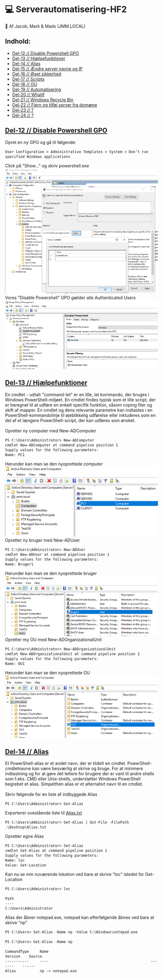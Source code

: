 # :computer: Serverautomatisering-HF2

:pencil: Af Jacob, Mark & Mads (JMM.LOCAL)

## Indhold:
* [Del-12 // Disable Powershell GPO](#del-12--disable-powershell-gpo)
* [Del-13 // Hjælpefunktioner](#del-13--hjælpefunktioner)
* [Del-14 // Alias](#del-14--Alias)
* [Del-15 // Ændre server navne og IP](#del-15)
* [Del-16 // Øget sikkerhed](#del-16)
* [Del-17 // Scripts](#del-17)
* [Del-18 // OU](#del-18)
* [Del-19 // Automatisering](#del-19)
* [Del-20 // Whatif](#del-20)
* [Del-21 // Windows Recycle Bin](#del-21)
* [Del-22 // Fjern og tilføj server fra domæne](#del-22)
* [Del-23 // ?](#del-23)
* [Del-24 // ?](#del-24)

<!-------------------------------------------------------------------- DEL-12 -------------------------------------------------------------------------------------->
## [Del-12 // Disable Powershell GPO](#computer-Serverautomatisering-HF2)
Opret en ny GPO og gå til følgende:
```
User Configuration > Administrative Templates > System > Don’t run specified Windows applications
```
Click på "Show..." og skriv powershell.exe
<br/>
![gpo-disable-powershell](images/gpo-disable-powershell.png)
<br/>
Vores "Disable Powershell" GPO gælder alle Authenticated Users
![powershell-disabled](images/powershell-disabled.png)

<!-------------------------------------------------------------------- DEL-13 -------------------------------------------------------------------------------------->
## [Del-13 // Hjælpefunktioner](#computer-Serverautomatisering-HF2)
En cmdlet - udtalt "command-let" er en lille, let kommando, der bruges i Windows PowerShell-miljøet. En cmdlet findes typisk som et lille script, der er beregnet til at udføre en enkelt specifik funktion, såsom coping filer og skift af mapper. En cmdlet og dens relevante parametre kan indtastes i en PowerShell-kommandolinje til øjeblikkelig udførelse eller inkluderes som en del af et længere PowerShell-script, der kan udføres som ønsket.
<br/>
<br/>
Opretter ny computer med New-ADComputer
```
PS C:\Users\Administrator> New-ADComputer
cmdlet New-ADComputer at command pipeline position 1
Supply values for the following parameters:
Name: PC1
```
Herunder kan man se den nyoprettede computer
<br/>
![opretter-ny-computer-med-ps](images/opretter-ny-computer-med-ps.png)
<br/>
Opretter ny bruger med New-ADUser
```
PS C:\Users\Administrator> New-ADUser
cmdlet New-ADUser at command pipeline position 1
Supply values for the following parameters:
Name: Bruger1
```
Herunder kan man se den nyoprettede bruger
<br/>
![opretter-ny-bruger-med-ps](images/opretter-ny-bruger-med-ps.png)
<br/>
Opretter my OU med New-ADOrganizationalUnit
```
PS C:\Users\Administrator> New-ADOrganizationalUnit
cmdlet New-ADOrganizationalUnit at command pipeline position 1
Supply values for the following parameters:
Name: OU1
```
Herunder kan man se den nyoprettede OU
<br/>
![opretter-ny-ou-med-ps](images/opretter-ny-ou-med-ps.png)

<!-------------------------------------------------------------------- DEL-14 -------------------------------------------------------------------------------------->
## [Del-14 // Alias](#computer-Serverautomatisering-HF2)
Et PowerShell-alias er et andet navn, der er tildelt en cmdlet. PowerShell-cmdletnavne kan være besværlig at skrive og bruge. For at minimere indtastning og for at gøre det lettere for brugere der er vant til andre shells som f.eks. CMD eller Unix-shells, understøtter Windows PowerShell begrebet et alias. Simpelthen alias er et alternativt navn til en cmdlet.
<br/>
<br/>
Skriv følgende for en liste af indbyggede Alias
```
PS C:\Users\Administrator> Get-Alias
```
Exporterer ovestående liste til [Alias.txt](Alias.txt)
```
PS C:\Users\Administrator> Get-Alias | Out-File -FilePath .\Desktop\Alias.txt
```
Opretter egne Alias
```
PS C:\Users\Administrator> Set-Alias
cmdlet Set-Alias at command pipeline position 1
Supply values for the following parameters:
Name: loc
Value: Get-Location
```
Kan nu se min nuværende lokation ved bare at skrive "loc" istedet for Get-Location
```
PS C:\Users\Administrator> loc

Path                  
----                  
C:\Users\Administrator
```
Alias der åbner notepad.exe, notepad kan efterfølgende åbnes ved bare at skrive "np"
```
PS C:\Users> Set-Alias -Name np -Value C:\Windows\notepad.exe

PS C:\Users> Get-Alias -Name np

CommandType     Name                                               Version    Source                                                                           
-----------     ----                                               -------    ------                                                                           
Alias           np -> notepad.exe
```